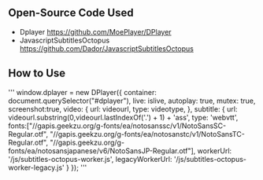 ## Open-Source Code Used
* Dplayer https://github.com/MoePlayer/DPlayer
* JavascriptSubtitlesOctopus https://github.com/Dador/JavascriptSubtitlesOctopus
## How to Use
'''
window.dplayer = new DPlayer({
    container: document.querySelector("#dplayer"),
    live: islive,
    autoplay: true,
    mutex: true,
    screenshot:true,
    video: {
        url: videourl,
        type: videotype,
    },
    subtitle: {
        url: videourl.substring(0,videourl.lastIndexOf('.') + 1) + 'ass',
        type: 'webvtt',
        fonts:["//gapis.geekzu.org/g-fonts/ea/notosanssc/v1/NotoSansSC-Regular.otf", "//gapis.geekzu.org/g-fonts/ea/notosanstc/v1/NotoSansTC-Regular.otf", "//gapis.geekzu.org/g-fonts/ea/notosansjapanese/v6/NotoSansJP-Regular.otf"],
        workerUrl: '/js/subtitles-octopus-worker.js',
        legacyWorkerUrl: '/js/subtitles-octopus-worker-legacy.js'
       }
});
'''
